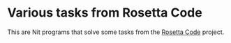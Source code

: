 # Various tasks from Rosetta Code

This are Nit programs that solve some tasks from the [Rosetta Code] project.

  [Rosetta Code]: http://rosettacode.org/
